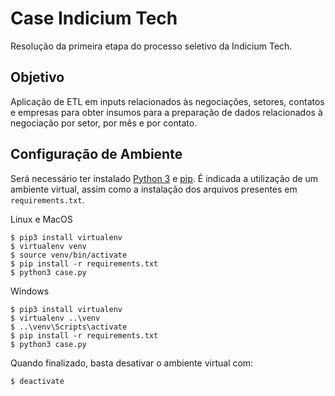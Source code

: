 # Case Indicium Tech

Resolução da primeira etapa do processo seletivo da Indicium Tech. 

## Objetivo

Aplicação de ETL em inputs relacionados às negociações, setores, contatos e empresas para obter insumos para a preparação de dados relacionados à negociação por setor, por mês e por contato.

## Configuração de Ambiente

Será necessário ter instalado [Python 3](https://www.python.org/downloads/) e [pip](https://pip.pypa.io/en/stable/installing/). É indicada a utilização de um ambiente virtual, assim como a instalação dos arquivos presentes em `requirements.txt`.

Linux e MacOS
```
$ pip3 install virtualenv
$ virtualenv venv
$ source venv/bin/activate
$ pip install -r requirements.txt
$ python3 case.py
```

Windows
```
$ pip3 install virtualenv
$ virtualenv ..\venv
$ ..\venv\Scripts\activate
$ pip install -r requirements.txt
$ python3 case.py
```

Quando finalizado, basta desativar o ambiente virtual com:
```
$ deactivate
```